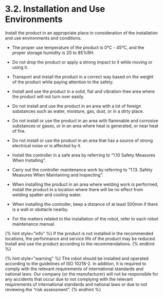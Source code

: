 ﻿# 3.2. Installation and Use Environments

Install the product in an appropriate place in consideration of the installation and use environments and conditions.

*	The proper use temperature of the product is 0℃ - 45℃, and the proper storage humidity is 20 to 85%RH.

*	Do not drop the product or apply a strong impact to it while moving or using it.

*	Transport and install the product in a correct way based on the weight of the product while paying attention to the safety.

*	Install and use the product in a solid, flat and vibration-free area where the product will not turn over easily.

*	Do not install and use the product in an area with a lot of foreign substances such as water, moisture, gas, dust, or in a dirty place.

*	Do not install or use the product in an area with flammable and corrosive substances or gases, or in an area where heat is generated, or near heat of fire.

*	Do not install or use the product in an area that has a source of strong electrical noise or is affected by it.

*	Install the controller in a safe area by referring to “1.10 Safety Measures When Installing”.

*	Carry out the controller maintenance work by referring to “1.13. Safety Measures When Maintaining and Inspecting”.

*	When installing the product in an area where welding work is performed, install the product in a location where there will be no effect from welding spatter and cooling water.

*	When installing the controller, keep a distance of at least 500mm if there is a wall or obstacle nearby.

*	For the matters related to the installation of the robot, refer to each robot maintenance manual.


{% hint style="info" %}
If the product is not installed in the recommended locations, the performance and service life of the product may be reduced. Install and use the product according to the recommendations.
{% endhint %}

{% hint style="warning" %}
The robot should be installed and operated according to the guidelines of ISO 10218-2. In addition, it is required to comply with the relevant requirements of international standards and national laws. 
Our company (or the manufacturer) will not be responsible for any accidents that occur due to not complying with the relevant requirements of international standards and national laws or due to not reviewing the “risk assessment”.
{% endhint %}
